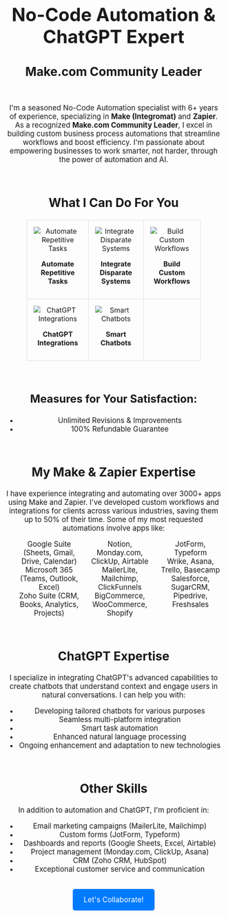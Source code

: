 <div align="center">

  <h1 style="font-size: 3em;">No-Code Automation & ChatGPT Expert</h1>
  <h2 style="font-size: 2em;">Make.com Community Leader</h2>

  <br>

  <p style="font-size: 1.2em;">
    I'm a seasoned No-Code Automation specialist with 6+ years of experience, specializing in <span style="font-weight: bold;">Make (Integromat)</span> and <span style="font-weight: bold;">Zapier</span>.  As a recognized <span style="font-weight: bold;">Make.com Community Leader</span>, I excel in building custom business process automations that streamline workflows and boost efficiency. I'm passionate about empowering businesses to work smarter, not harder, through the power of automation and AI.
  </p>

  <br>

  <h2 style="font-size: 2em;">What I Can Do For You</h2>

  <table style="width: 80%; margin: 20px auto; border-collapse: collapse;">
    <tr>
      <td style="padding: 15px; border: 1px solid #ddd; text-align: center;">
        <img src="https://via.placeholder.com/100" alt="Automate Repetitive Tasks">
        <p style="font-weight: bold;">Automate Repetitive Tasks</p>
      </td>
      <td style="padding: 15px; border: 1px solid #ddd; text-align: center;">
        <img src="https://via.placeholder.com/100" alt="Integrate Disparate Systems">
        <p style="font-weight: bold;">Integrate Disparate Systems</p>
      </td>
      <td style="padding: 15px; border: 1px solid #ddd; text-align: center;">
        <img src="https://via.placeholder.com/100" alt="Build Custom Workflows">
        <p style="font-weight: bold;">Build Custom Workflows</p>
      </td>
    </tr>
    <tr>
      <td style="padding: 15px; border: 1px solid #ddd; text-align: center;">
        <img src="https://via.placeholder.com/100" alt="ChatGPT Integrations">
        <p style="font-weight: bold;">ChatGPT Integrations</p>
      </td>
      <td style="padding: 15px; border: 1px solid #ddd; text-align: center;">
        <img src="https://via.placeholder.com/100" alt="Smart Chatbots">
        <p style="font-weight: bold;">Smart Chatbots</p>
      </td>
      <td style="padding: 15px; border: 1px solid #ddd; text-align: center;">&nbsp;</td>
    </tr>
  </table>

  <br>
  <h3 style="font-size: 1.8em;">Measures for Your Satisfaction:</h3>
  <ul style="font-size: 1.2em;">
    <li>Unlimited Revisions & Improvements</li>
    <li>100% Refundable Guarantee</li>
  </ul>

  <br>
  <h2 style="font-size: 2em;">My Make & Zapier Expertise</h2>

  <p style="font-size: 1.2em;">
    I have experience integrating and automating over 3000+ apps using Make and Zapier. I've developed custom workflows and integrations for clients across various industries, saving them up to 50% of their time. Some of my most requested automations involve apps like:
  </p>

  <ul style="font-size: 1.2em; columns: 3; list-style-type: none;">
    <li>Google Suite (Sheets, Gmail, Drive, Calendar)</li>
    <li>Microsoft 365 (Teams, Outlook, Excel)</li>
    <li>Zoho Suite (CRM, Books, Analytics, Projects)</li>
    <li>Notion, Monday.com, ClickUp, Airtable</li>
    <li>MailerLite, Mailchimp, ClickFunnels</li>
    <li>BigCommerce, WooCommerce, Shopify</li>
    <li>JotForm, Typeform</li>
    <li>Wrike, Asana, Trello, Basecamp</li>
    <li>Salesforce, SugarCRM, Pipedrive, Freshsales</li>
  </ul>
    
 <br>

  <h2 style="font-size: 2em;">ChatGPT Expertise</h2>

  <p style="font-size: 1.2em;">
    I specialize in integrating ChatGPT's advanced capabilities to create chatbots that understand context and engage users in natural conversations. I can help you with:
  </p>

  <ul style="font-size: 1.2em;">
    <li>Developing tailored chatbots for various purposes</li>
    <li>Seamless multi-platform integration</li>
    <li>Smart task automation</li>
    <li>Enhanced natural language processing</li>
    <li>Ongoing enhancement and adaptation to new technologies</li>
  </ul>

<br>
  <h2 style="font-size: 2em;">Other Skills</h2>

  <p style="font-size: 1.2em;">
    In addition to automation and ChatGPT, I'm proficient in:
  </p>

  <ul style="font-size: 1.2em;">
    <li>Email marketing campaigns (MailerLite, Mailchimp)</li>
    <li>Custom forms (JotForm, Typeform)</li>
    <li>Dashboards and reports (Google Sheets, Excel, Airtable)</li>
    <li>Project management (Monday.com, ClickUp, Asana)</li>
    <li>CRM (Zoho CRM, HubSpot)</li>
    <li>Exceptional customer service and communication</li>
  </ul>

<br>
  <br>
  <a href="mailto:your-email@example.com" style="padding: 15px 25px; background-color: #007bff; color: #fff; text-decoration: none; border-radius: 5px; font-size: 1.2em;">Let's Collaborate!</a>
  
</div>
